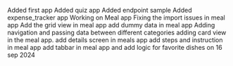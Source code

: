 Added first app
Added quiz app
Added endpoint sample
Added expense_tracker app
Working on Meal app
Fixing the import issues in meal app
Add the grid view in meal app
add dummy data in meal app
Adding navigation and passing data between different categories
adding card view in the meal app.
add details screen in meals app
add steps and instruction in meal app
add tabbar in meal app and add logic for favorite dishes on 16 sep 2024
